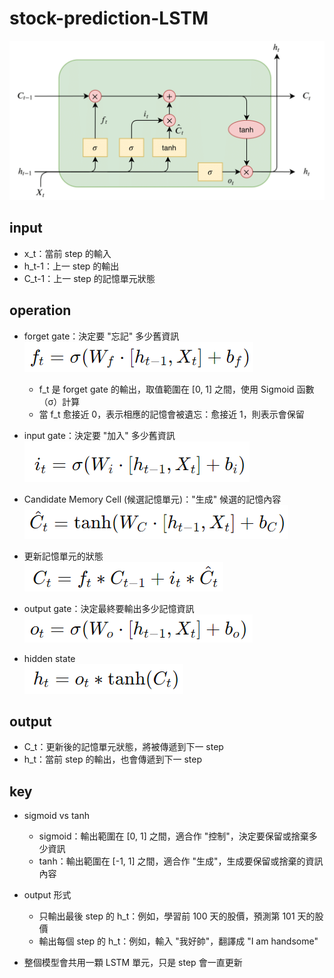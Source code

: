 # stock-prediction-LSTM
![alt text](architecture.png)

## input
- x_t：當前 step 的輸入
- h_t-1：上一 step 的輸出
- C_t-1：上一 step 的記憶單元狀態

## operation
- forget gate：決定要 "忘記" 多少舊資訊  
![alt text](forget-gate.png)  
    - f_t 是 forget gate 的輸出，取值範圍在 [0, 1] 之間，使用 Sigmoid 函數（σ）計算
    - 當 f_t 愈接近 0，表示相應的記憶會被遺忘：愈接近 1，則表示會保留

- input gate：決定要 "加入" 多少舊資訊  
![alt text](input-gate.png)  

- Candidate Memory Cell (候選記憶單元)："生成" 候選的記憶內容  
![alt text](Candidate-Memory-Cell.png)

- 更新記憶單元的狀態  
![alt text](update.png)

- output gate：決定最終要輸出多少記憶資訊  
![alt text](output-gate.png)  

- hidden state  
![alt text](hidden-state.png)

## output
- C_t：更新後的記憶單元狀態，將被傳遞到下一 step
- h_t：當前 step 的輸出，也會傳遞到下一 step

## key
- sigmoid vs tanh
    - sigmoid：輸出範圍在 [0, 1] 之間，適合作 "控制"，決定要保留或捨棄多少資訊
    - tanh：輸出範圍在 [-1, 1] 之間，適合作 "生成"，生成要保留或捨棄的資訊內容

- output 形式
    - 只輸出最後 step 的 h_t：例如，學習前 100 天的股價，預測第 101 天的股價
    - 輸出每個 step 的 h_t：例如，輸入 "我好帥"，翻譯成 "I am handsome"

- 整個模型會共用一顆 LSTM 單元，只是 step 會一直更新